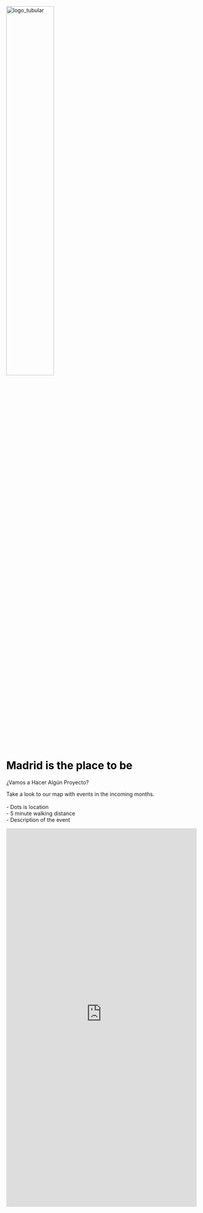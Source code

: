 
<html>
<head>
<title>ETL geográfica</title>

</head>


<img src="tubularsite.github.io/logo.png" alt="logo_tubular" style="width: 50%; height: 50%"> 



<body>
  
<h1>
  <font color="black"> Madrid is the place to be</font>
</h1>

<div color='red' size=60>¿Vamos a Hacer Algún Proyecto?</div>

<p>
 Take a look to our map with events in the incoming months. <br><br> 
    - Dots is location <br>
    - 5 minute walking distance <br>
    - Description of the  event <br>
</p>

</body>

<iframe width="100%" height="1000" frameborder="0" src="https://gabrielvillazanimpastato.carto.com/builder/7471f71f-c625-4868-bb1e-f023dd06a157/embed" allowfullscreen webkitallowfullscreen mozallowfullscreen oallowfullscreen msallowfullscreen></iframe>

</html> 
